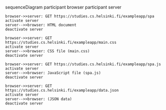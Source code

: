 sequenceDiagram
    participant browser
    participant server

    browser->>server: GET https://studies.cs.helsinki.fi/exampleapp/spa
    activate server
    server-->>browser: HTML document
    deactivate server

    browser->>server: GET https://studies.cs.helsinki.fi/exampleapp/main.css
    activate server
    server-->>browser: CSS file (main.css)
    deactivate server

    browser->>server: GET https://studies.cs.helsinki.fi/exampleapp/spa.js
    activate server
    server-->>browser: JavaScript file (spa.js)
    deactivate server

    browser->>server: GET https://studies.cs.helsinki.fi/exampleapp/data.json
    activate server
    server-->>browser: (JSON data)
    deactivate server



